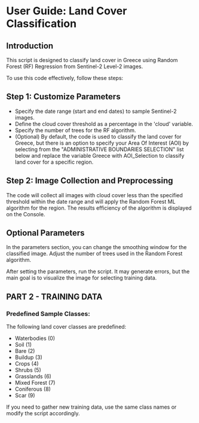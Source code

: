 # User Guide: Land Cover Classification

## Introduction
This script is designed to classify land cover in Greece using Random Forest (RF) Regression from Sentinel-2 Level-2 images.

To use this code effectively, follow these steps:

## Step 1: Customize Parameters
- Specify the date range (start and end dates) to sample Sentinel-2 images.
- Define the cloud cover threshold as a percentage in the 'cloud' variable.
- Specify the number of trees for the RF algorithm.
- (Optional) By default, the code is used to classify the land cover for Greece, but there is an option to specify your Area Of Interest (AOI) by selecting from the "ADMINISTRATIVE BOUNDARIES SELECTION" list below and replace the variable Greece with AOI_Selection to classify land cover for a specific region.

## Step 2: Image Collection and Preprocessing
The code will collect all images with cloud cover less than the specified threshold within the date range and will apply the Random Forest ML algorithm for the region. The results efficiency of the algorithm is displayed on the Console.

## Optional Parameters
In the parameters section, you can change the smoothing window for the classified image. Adjust the number of trees used in the Random Forest algorithm.

After setting the parameters, run the script. It may generate errors, but the main goal is to visualize the image for selecting training data.

## PART 2 - TRAINING DATA
### Predefined Sample Classes:
The following land cover classes are predefined:
- Waterbodies (0)
- Soil (1)
- Bare (2)
- Buildup (3)
- Crops (4)
- Shrubs (5)
- Grasslands (6)
- Mixed Forest (7)
- Coniferous (8)
- Scar (9)

If you need to gather new training data, use the same class names or modify the script accordingly.


